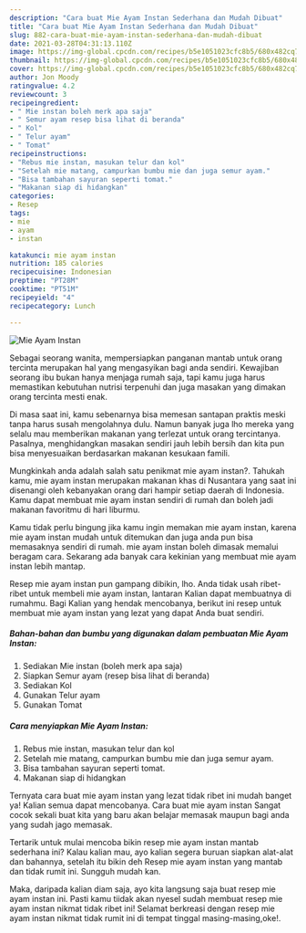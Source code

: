 ```yaml
---
description: "Cara buat Mie Ayam Instan Sederhana dan Mudah Dibuat"
title: "Cara buat Mie Ayam Instan Sederhana dan Mudah Dibuat"
slug: 882-cara-buat-mie-ayam-instan-sederhana-dan-mudah-dibuat
date: 2021-03-28T04:31:13.110Z
image: https://img-global.cpcdn.com/recipes/b5e1051023cfc8b5/680x482cq70/mie-ayam-instan-foto-resep-utama.jpg
thumbnail: https://img-global.cpcdn.com/recipes/b5e1051023cfc8b5/680x482cq70/mie-ayam-instan-foto-resep-utama.jpg
cover: https://img-global.cpcdn.com/recipes/b5e1051023cfc8b5/680x482cq70/mie-ayam-instan-foto-resep-utama.jpg
author: Jon Moody
ratingvalue: 4.2
reviewcount: 3
recipeingredient:
- " Mie instan boleh merk apa saja"
- " Semur ayam resep bisa lihat di beranda"
- " Kol"
- " Telur ayam"
- " Tomat"
recipeinstructions:
- "Rebus mie instan, masukan telur dan kol"
- "Setelah mie matang, campurkan bumbu mie dan juga semur ayam."
- "Bisa tambahan sayuran seperti tomat."
- "Makanan siap di hidangkan"
categories:
- Resep
tags:
- mie
- ayam
- instan

katakunci: mie ayam instan 
nutrition: 185 calories
recipecuisine: Indonesian
preptime: "PT28M"
cooktime: "PT51M"
recipeyield: "4"
recipecategory: Lunch

---
```



![Mie Ayam Instan](https://img-global.cpcdn.com/recipes/b5e1051023cfc8b5/680x482cq70/mie-ayam-instan-foto-resep-utama.jpg)

Sebagai seorang wanita, mempersiapkan panganan mantab untuk orang tercinta merupakan hal yang mengasyikan bagi anda sendiri. Kewajiban seorang ibu bukan hanya menjaga rumah saja, tapi kamu juga harus memastikan kebutuhan nutrisi terpenuhi dan juga masakan yang dimakan orang tercinta mesti enak.

Di masa  saat ini, kamu sebenarnya bisa memesan santapan praktis meski tanpa harus susah mengolahnya dulu. Namun banyak juga lho mereka yang selalu mau memberikan makanan yang terlezat untuk orang tercintanya. Pasalnya, menghidangkan masakan sendiri jauh lebih bersih dan kita pun bisa menyesuaikan berdasarkan makanan kesukaan famili. 



Mungkinkah anda adalah salah satu penikmat mie ayam instan?. Tahukah kamu, mie ayam instan merupakan makanan khas di Nusantara yang saat ini disenangi oleh kebanyakan orang dari hampir setiap daerah di Indonesia. Kamu dapat membuat mie ayam instan sendiri di rumah dan boleh jadi makanan favoritmu di hari liburmu.

Kamu tidak perlu bingung jika kamu ingin memakan mie ayam instan, karena mie ayam instan mudah untuk ditemukan dan juga anda pun bisa memasaknya sendiri di rumah. mie ayam instan boleh dimasak memalui beragam cara. Sekarang ada banyak cara kekinian yang membuat mie ayam instan lebih mantap.

Resep mie ayam instan pun gampang dibikin, lho. Anda tidak usah ribet-ribet untuk membeli mie ayam instan, lantaran Kalian dapat membuatnya di rumahmu. Bagi Kalian yang hendak mencobanya, berikut ini resep untuk membuat mie ayam instan yang lezat yang dapat Anda buat sendiri.

<!--inarticleads1-->

##### Bahan-bahan dan bumbu yang digunakan dalam pembuatan Mie Ayam Instan:

1. Sediakan  Mie instan (boleh merk apa saja)
1. Siapkan  Semur ayam (resep bisa lihat di beranda)
1. Sediakan  Kol
1. Gunakan  Telur ayam
1. Gunakan  Tomat




<!--inarticleads2-->

##### Cara menyiapkan Mie Ayam Instan:

1. Rebus mie instan, masukan telur dan kol
1. Setelah mie matang, campurkan bumbu mie dan juga semur ayam.
1. Bisa tambahan sayuran seperti tomat.
1. Makanan siap di hidangkan




Ternyata cara buat mie ayam instan yang lezat tidak ribet ini mudah banget ya! Kalian semua dapat mencobanya. Cara buat mie ayam instan Sangat cocok sekali buat kita yang baru akan belajar memasak maupun bagi anda yang sudah jago memasak.

Tertarik untuk mulai mencoba bikin resep mie ayam instan mantab sederhana ini? Kalau kalian mau, ayo kalian segera buruan siapkan alat-alat dan bahannya, setelah itu bikin deh Resep mie ayam instan yang mantab dan tidak rumit ini. Sungguh mudah kan. 

Maka, daripada kalian diam saja, ayo kita langsung saja buat resep mie ayam instan ini. Pasti kamu tiidak akan nyesel sudah membuat resep mie ayam instan nikmat tidak ribet ini! Selamat berkreasi dengan resep mie ayam instan nikmat tidak rumit ini di tempat tinggal masing-masing,oke!.


